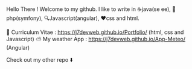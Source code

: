 Hello There ! Welcome to my github. I like to write in ☕java(se ee), 🐘php(symfony), 🔍Javascript(angular), ♥️css and html. 

📰 Curriculum Vitae : https://j7devweb.github.io/Portfolio/   (html, css and Javascript)
⛅ My weather App :  https://j7devweb.github.io/App-Meteo/    (Angular)

Check out my other repo ⬇️
